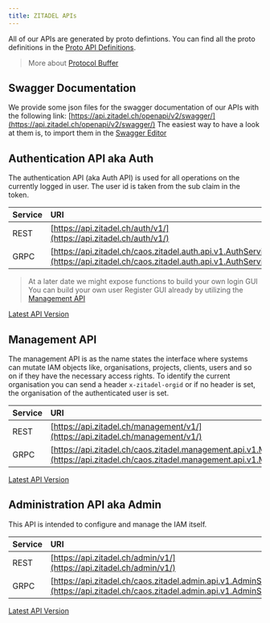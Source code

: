 ```yaml
---
title: ZITADEL APIs
---
```


All of our APIs are generated by proto defintions. You can find all the proto definitions in the [Proto API Definitions](proto/auth).

> More about [Protocol Buffer](https://developers.google.com/protocol-buffers)

## Swagger Documentation

We provide some json files for the swagger documentation of our APIs with the following link: [https://api.zitadel.ch/openapi/v2/swagger/](https://api.zitadel.ch/openapi/v2/swagger/)
The easiest way to have a look at them is, to import them in the [Swagger Editor](https://editor.swagger.io/)

## Authentication API aka Auth

The authentication API (aka Auth API) is used for all operations on the currently logged in user.
The user id is taken from the sub claim in the token.

| Service | URI                                                                                                                         |
|:--------|:----------------------------------------------------------------------------------------------------------------------------|
| REST    | [https://api.zitadel.ch/auth/v1/](https://api.zitadel.ch/auth/v1/)                                                          |
| GRPC    | [https://api.zitadel.ch/caos.zitadel.auth.api.v1.AuthService/](https://api.zitadel.ch/caos.zitadel.auth.api.v1.AuthService) |

> At a later date we might expose functions to build your own login GUI
> You can build your own user Register GUI already by utilizing the [Management API](#management)

[Latest API Version](https://github.com/caos/zitadel/blob/main/proto/zitadel/auth.proto)


## Management API

The management API is as the name states the interface where systems can mutate IAM objects like, organisations, projects, clients, users and so on if they have the necessary access rights.
To identify the current organisation you can send a header `x-zitadel-orgid` or if no header is set, the organisation of the authenticated user is set.

| Service | URI                                                                                                                                                 |
|:--------|:----------------------------------------------------------------------------------------------------------------------------------------------------|
| REST    | [https://api.zitadel.ch/management/v1/](https://api.zitadel.ch/management/v1/)                                                                      |
| GRPC    | [https://api.zitadel.ch/caos.zitadel.management.api.v1.ManagementService/](https://api.zitadel.ch/caos.zitadel.management.api.v1.ManagementService) |

[Latest API Version](https://github.com/caos/zitadel/blob/main/proto/zitadel/management.proto)


## Administration API aka Admin

This API is intended to configure and manage the IAM itself.

| Service | URI                                                                                                                             |
|:--------|:--------------------------------------------------------------------------------------------------------------------------------|
| REST    | [https://api.zitadel.ch/admin/v1/](https://api.zitadel.ch/admin/v1/)                                                            |
| GRPC    | [https://api.zitadel.ch/caos.zitadel.admin.api.v1.AdminService/](https://api.zitadel.ch/caos.zitadel.admin.api.v1.AdminService) |

[Latest API Version](https://github.com/caos/zitadel/blob/main/proto/zitadel/admin.proto)
